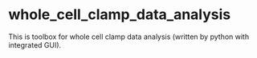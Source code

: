 # whole_cell_clamp_data_analysis
This is toolbox for whole cell clamp data analysis (written by python with integrated GUI).
